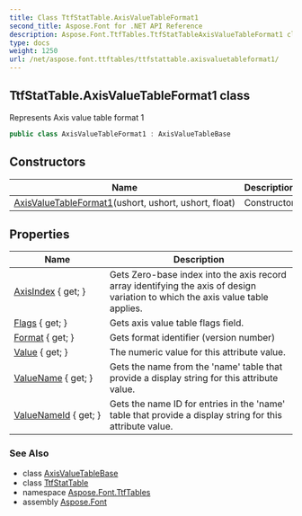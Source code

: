 ```yaml
---
title: Class TtfStatTable.AxisValueTableFormat1
second_title: Aspose.Font for .NET API Reference
description: Aspose.Font.TtfTables.TtfStatTableAxisValueTableFormat1 class. Represents Axis value table format 1
type: docs
weight: 1250
url: /net/aspose.font.ttftables/ttfstattable.axisvaluetableformat1/
---
```

## TtfStatTable.AxisValueTableFormat1 class

Represents Axis value table format 1

```csharp
public class AxisValueTableFormat1 : AxisValueTableBase
```

## Constructors

| Name | Description |
| --- | --- |
| [AxisValueTableFormat1](../../aspose.font.ttftables/ttfstattable.axisvaluetableformat1/.ctor)(ushort, ushort, ushort, float) | Constructor |

## Properties

| Name | Description |
| --- | --- |
| [AxisIndex](../../aspose.font.ttftables/ttfstattable.axisvaluetableformat1/axisindex) { get; } | Gets Zero-base index into the axis record array identifying the axis of design variation to which the axis value table applies. |
| [Flags](../../aspose.font.ttftables/ttfstattable.axisvaluetablebase/flags) { get; } | Gets axis value table flags field. |
| [Format](../../aspose.font.ttftables/ttfstattable.axisvaluetablebase/format) { get; } | Gets format identifier (version number) |
| [Value](../../aspose.font.ttftables/ttfstattable.axisvaluetableformat1/value) { get; } | The numeric value for this attribute value. |
| [ValueName](../../aspose.font.ttftables/ttfstattable.axisvaluetablebase/valuename) { get; } | Gets the name from the 'name' table that provide a display string for this attribute value. |
| [ValueNameId](../../aspose.font.ttftables/ttfstattable.axisvaluetablebase/valuenameid) { get; } | Gets the name ID for entries in the 'name' table that provide a display string for this attribute value. |

### See Also

* class [AxisValueTableBase](../ttfstattable.axisvaluetablebase/)
* class [TtfStatTable](../ttfstattable/)
* namespace [Aspose.Font.TtfTables](../../aspose.font.ttftables/)
* assembly [Aspose.Font](../../)


